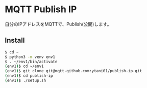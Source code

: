 # MQTT Publish IP 

自分のIPアドレスをMQTTで、Publish(公開)します。

## Install

```bash
$ cd ~
$ python3 -m venv env1
$ . ~/env1/bin/activate
(env1)$ cd ~/env1
(env1)$ git clone git@mqtt-github.com:ytani01/publish-ip.git
(env1)$ cd publish-ip
(env1)$ ./setup.sh
```
